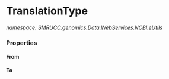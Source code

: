 ﻿# TranslationType
_namespace: [SMRUCC.genomics.Data.WebServices.NCBI.eUtils](./index.md)_






### Properties

#### From

#### To

